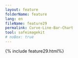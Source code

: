 ```yaml
---
layout: feature
folderName: feature
lang: en
fileName: feature29
permalink: Curve-Line-Bar-Chart
tool: safeimagekit
# noBox: true
---
```

{% include feature29.html%}